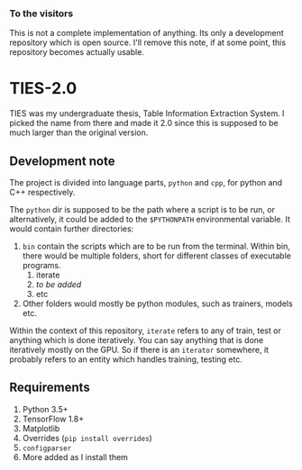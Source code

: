 ### To the visitors
This is not a complete implementation of anything. Its only a development repository which is open source. I'll remove
this note, if at some point, this repository becomes actually usable.
# TIES-2.0
TIES was my undergraduate thesis, Table Information Extraction System. I picked the name from there and made it 2.0
since this is supposed to be much larger than the original version.

## Development note
The project is divided into language parts, `python` and `cpp`, for python and C++ respectively.

The `python` dir is supposed to be the path where a script is to be run, or alternatively, it could be added to the
`$PYTHONPATH` environmental variable. It would contain further directories:
1. `bin` contain the scripts which are to be run from the terminal. Within bin, there would be multiple folders,
short for different classes of executable programs.
    1. iterate
    2. *to be added*
    3. etc
2. Other folders would mostly be python modules, such as trainers, models etc.

Within the context of this repository, `iterate` refers to any of train, test or anything which is done iteratively. You
can say anything that is done iteratively mostly on the GPU. So if there is an `iterator` somewhere, it probably refers
to an entity which handles training, testing etc.

## Requirements
1. Python 3.5+
2. TensorFlow 1.8+
3. Matplotlib
4. Overrides (`pip install overrides`)
5. `configparser`
5. More added as I install them
